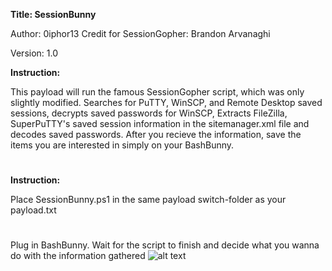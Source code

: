 **Title: SessionBunny**

Author: 0iphor13
Credit for SessionGopher: Brandon Arvanaghi

Version: 1.0

**Instruction:**

This payload will run the famous SessionGopher script, which was only slightly modified. Searches for PuTTY, WinSCP, and Remote Desktop saved sessions, decrypts saved passwords for WinSCP,
Extracts FileZilla, SuperPuTTY's saved session information in the sitemanager.xml file and decodes saved passwords.
After you recieve the information, save the items you are interested in simply on your BashBunny.

#

**Instruction:**

Place SessionBunny.ps1 in the same payload switch-folder as your payload.txt
#
Plug in BashBunny.
Wait for the script to finish and decide what you wanna do with the information gathered
![alt text](https://github.com/0iphor13/bashbunny-payloads/blob/master/payloads/library/credentials/SessionBunny/censorepic.png)